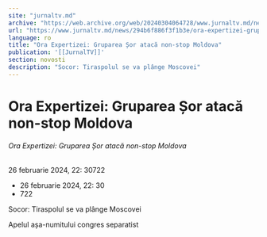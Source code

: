 ```yaml
---
site: "jurnaltv.md"
archive: "https://web.archive.org/web/20240304064728/www.jurnaltv.md/news/294b6f886f3f1b3e/ora-expertizei-gruparea-sor-ataca-non-stop-moldova.html"
url: "https://www.jurnaltv.md/news/294b6f886f3f1b3e/ora-expertizei-gruparea-sor-ataca-non-stop-moldova.html"
language: ro
title: "Ora Expertizei: Gruparea Șor atacă non-stop Moldova"
publication: '[[JurnalTV]]'
section: novosti
description: "Socor: Tiraspolul se va plânge Moscovei"
---
```


# Ora Expertizei: Gruparea Șor atacă non-stop Moldova

###### Ora Expertizei: Gruparea Șor atacă non-stop Moldova

26 februarie 2024, 22: 30722

- 26 februarie 2024, 22: 30
- 722

Socor: Tiraspolul se va plânge Moscovei

Apelul așa-numitului congres separatist